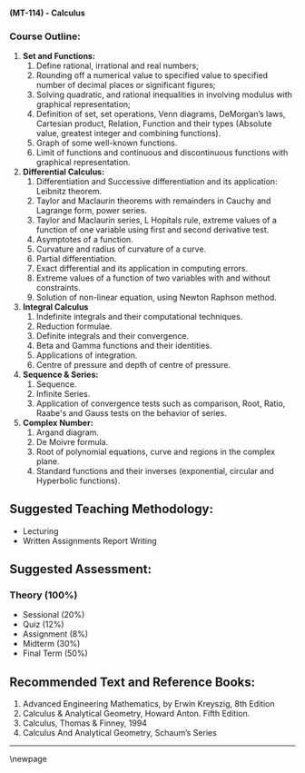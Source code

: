 #### **(MT-114) - Calculus**


### **Course Outline:**
1. **Set and Functions:** 
   1. Define rational, irrational and real numbers;
   2. Rounding off a numerical value to specified value to specified number of decimal places or significant figures;
   3. Solving quadratic, and rational inequalities in involving modulus with graphical representation; 
   4. Definition of set, set operations, Venn diagrams, DeMorgan’s laws, Cartesian product, Relation, Function and their types (Absolute value, greatest integer and combining functions). 
   5. Graph of some well-known functions. 
   6. Limit of functions and continuous and discontinuous functions with graphical representation.
2. **Differential Calculus:** 
   1. Differentiation and Successive differentiation and its application: Leibnitz theorem. 
   2. Taylor and Maclaurin theorems with remainders in Cauchy and Lagrange form, power series.
   3. Taylor and Maclaurin series, L Hopitals rule, extreme values of a function of one variable using first and second derivative test. 
   4. Asymptotes of a function. 
   5. Curvature and radius of curvature of a curve.
   6. Partial differentiation.
   7. Exact differential and its application in computing errors. 
   8. Extreme values of a function of two variables with and without constraints.
   9.  Solution of non-linear equation, using Newton Raphson method.
3. **Integral Calculus** 
   1. Indefinite integrals and their computational techniques. 
   2. Reduction formulae.
   3. Definite integrals and their convergence. 
   4. Beta and Gamma functions and their identities. 
   5. Applications of integration. 
   6. Centre of pressure and depth of centre of pressure.
4. **Sequence & Series:** 
   1. Sequence. 
   2. Infinite Series. 
   3. Application of convergence tests such as comparison, Root, Ratio, Raabe's and Gauss tests on the behavior of series.
5. **Complex Number:**
   1. Argand diagram.
   2. De Moivre formula.
   3. Root of polynomial equations, curve and regions in the complex plane.
   4. Standard functions and their inverses (exponential, circular and Hyperbolic functions).


## **Suggested Teaching Methodology:**

- Lecturing
- Written Assignments Report Writing
## **Suggested Assessment:**
### **Theory (100%)**

- Sessional (20%)
- Quiz (12%)
- Assignment (8%)
- Midterm (30%)
- Final Term (50%)

## **Recommended Text and Reference Books:**
1. Advanced Engineering Mathematics, by Erwin Kreyszig, 8th Edition
2. Calculus & Analytical Geometry, Howard Anton. Fifth Edition.
3. Calculus, Thomas & Finney, 1994
4. Calculus And Analytical Geometry, Schaum’s Series

___
\newpage